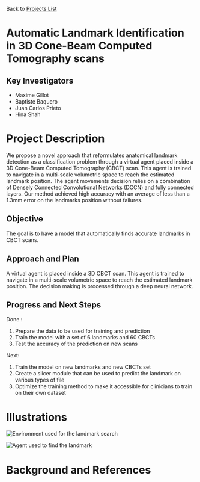 Back to [Projects List](../../README.md#ProjectsList)

# Automatic Landmark Identification in 3D Cone-Beam Computed Tomography scans

## Key Investigators

- Maxime Gillot
- Baptiste Baquero
- Juan Carlos Prieto
- Hina Shah

# Project Description

We propose a novel approach that reformulates anatomical landmark detection as a classification problem through a virtual agent placed
inside a 3D Cone-Beam Computed Tomography (CBCT) scan. This agent is trained to
navigate in a multi-scale volumetric space to reach the estimated landmark position. The
agent movements decision relies on a combination of Densely Connected Convolutional
Networks (DCCN) and fully connected layers. Our method achieved high accuracy with an average of
less than a 1.3mm error on the landmarks position without failures.


## Objective

<!-- Describe here WHAT you would like to achieve (what you will have as end result). -->

The goal is to have a model that automatically finds accurate landmarks in CBCT scans.



## Approach and Plan

<!-- Describe here HOW you would like to achieve the objectives stated above. -->
A virtual agent is placed inside a 3D CBCT scan. This agent is trained to
navigate in a multi-scale volumetric space to reach the estimated landmark position. The decision making is processed through a deep neural network.

## Progress and Next Steps

<!-- Update this section as you make progress, describing of what you have ACTUALLY DONE. If there are specific steps that you could not complete then you can describe them here, too. -->

Done :
1. Prepare the data to be used for training and prediction
2. Train the model with a set of 6 landmarks and 60 CBCTs
3. Test the accuracy of the prediction on new scans

Next:
1. Train the model on new landmarks and new CBCTs set
2. Create a slicer module that can be used to predict the landmark on various types of file
3. Optimize the training method to make it accessible for clinicians to train on their own dataset

# Illustrations

<!-- Add pictures and links to videos that demonstrate what has been accomplished.
![Description of picture](Example2.jpg)
![Some more images](Example2.jpg)
-->
![Environment used for the landmark search](https://user-images.githubusercontent.com/46842010/148282250-a2be2edf-e8b8-4d4e-bc16-c71fd0ea9d38.png)

![Agent used to find the landmark](https://user-images.githubusercontent.com/46842010/148282323-a423f5a3-1ecf-4cff-b824-e6073c835163.png)

# Background and References

<!-- If you developed any software, include link to the source code repository. If possible, also add links to sample data, and to any relevant publications. -->
